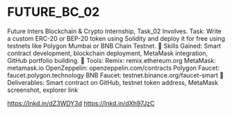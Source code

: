 # FUTURE_BC_02
Future Inters Blockchain & Crypto Internship,
Task_02 Involves.
 Task: Write a custom ERC-20 or BEP-20 token using Solidity and deploy it for free using testnets like Polygon Mumbai or BNB Chain Testnet.
🔹 Skills Gained: Smart contract development, blockchain deployment, MetaMask integration, GitHub portfolio building.
🔹 Tools:
Remix: remix.ethereum.org
MetaMask: metamask.io
OpenZeppelin: openzeppelin.com/contracts
Polygon Faucet: faucet.polygon.technology
BNB Faucet: testnet.binance.org/faucet-smart
🔹 Deliverables:
Smart contract on GitHub, testnet token address, MetaMask screenshot, explorer link

https://lnkd.in/dZ3WDY3d
https://lnkd.in/dXh97JzC
